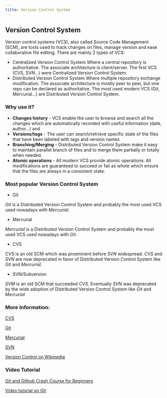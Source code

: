 ```yaml
---
title: Version Control System
---
```

## Version Control System

Version control systems (VCS), also called Source Code Management (SCM), are tools used to track changes on files, manage version and ease collaborative file editing.
There are mainly 2 types of VCS:
- Centralized Version Control System 
Where a central repository is authoritative. The associate architecture is client/server.
The first VCS (CVS, SVN...) were Centralized Version Control System.
- Distributed Version Control System 
Where multiple repository exchange modification. The associate architecture is mostly peer to peer, but one repo can be declared as authoritative.
The most used modern VCS (Git, Mercurial...) are Distributed Version Control System.

### Why use it?
- **Changes history** - VCS enable the user to browse and search all the changes which are automatically recorded with useful information (date, author...) and
- **Versions/tags** - The user can search/retrieve specific state of the files that have been labeled with tags and version names
- **Branching/Merging** - Distributed Version Control System make it easy to maintain parallel branch of files and to merge them partially or totally when needed.
- **Atomic operations** - All modern VCS provide atomic operations: All modifications are guaranteed to succeed or fail as whole which ensure that the files are always in a consistent state.

### Most popular Version Control System

- Git

*Git* is a Distributed Version Control System and probably the most used VCS used nowadays with *Mercurial*.

- Mercurial

*Mercurial* is a Distributed Version Control System and probably the most used VCS used nowadays with *Git*.

- CVS

*CVS* is an old SCM which was proeminent before *SVN* widespread.
*CVS* and *SVN* are now deprecated in favor of Distributed Version Control System like *Git* and *Mercurial*.

- SVN/Subversion

*SVM* is an old SCM that succeeded *CVS*.
Eventually *SVN* was deprecated by the wide adoption of Distributed Version Control System like *Git* and *Mercurial*

### More Information:
<!-- Please add any articles you think might be helpful to read before writing the article -->
<a href='http://savannah.nongnu.org/projects/cvs' target='_blank'>CVS</a>

<a href='https://git-scm.com/' target='_blank'>Git</a>

<a href='https://www.mercurial-scm.org/' target='_blank'>Mercurial</a>


<a href='http://subversion.tigris.org/' target='_blank'>SVN</a>


<a href='https://en.wikipedia.org/wiki/Version_control' target='_blank'>Version Control on Wikipedia</a>

###  Video Tutorial

<a href='https://www.youtube.com/watch?v=SWYqp7iY_Tc' target='_blank'>Git and Github Crash Course for Beginners</a>

<a href='https://www.youtube.com/watch?v=r63f51ce84A' target='_blank'>Video tutorial on Git</a>

